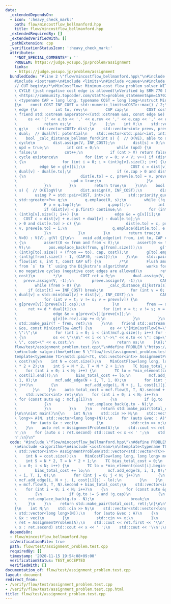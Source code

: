 ```yaml
---
data:
  _extendedDependsOn:
  - icon: ':heavy_check_mark:'
    path: flow/mincostflow_bellmanford.hpp
    title: flow/mincostflow_bellmanford.hpp
  _extendedRequiredBy: []
  _extendedVerifiedWith: []
  _pathExtension: cpp
  _verificationStatusIcon: ':heavy_check_mark:'
  attributes:
    '*NOT_SPECIAL_COMMENTS*': ''
    PROBLEM: https://judge.yosupo.jp/problem/assignment
    links:
    - https://judge.yosupo.jp/problem/assignment
  bundledCode: "#line 2 \"flow/mincostflow_bellmanford.hpp\"\n#include <cassert>\n\
    #include <iostream>\n#include <limits>\n#include <queue>\n#include <vector>\n\n\
    // CUT begin\n/*\nMinCostFlow: Minimum-cost flow problem solver WITH NO NEGATIVE\
    \ CYCLE (just negative cost edge is allowed)\nVerified by SRM 770 Div1 Medium\
    \ <https://community.topcoder.com/stat?c=problem_statement&pm=15702>\n*/\ntemplate\
    \ <typename CAP = long long, typename COST = long long>\nstruct MinCostFlow\n\
    {\n    const COST INF_COST = std::numeric_limits<COST>::max() / 2;\n    struct\
    \ edge {\n        int to, rev;\n        CAP cap;\n        COST cost;\n       \
    \ friend std::ostream &operator<<(std::ostream &os, const edge &e) {\n       \
    \     os << '(' << e.to << ',' << e.rev << ',' << e.cap << ',' << e.cost << ')';\n\
    \            return os;\n        }\n    };\n    int V;\n    std::vector<std::vector<edge>>\
    \ g;\n    std::vector<COST> dist;\n    std::vector<int> prevv, preve;\n    std::vector<COST>\
    \ dual;  // dual[V]: potential\n    std::vector<std::pair<int, int>> pos;\n\n\
    \    bool _calc_distance_bellman_ford(int s) {  // O(VE), able to detect negative\
    \ cycle\n        dist.assign(V, INF_COST);\n        dist[s] = 0;\n        bool\
    \ upd = true;\n        int cnt = 0;\n        while (upd) {\n            upd =\
    \ false;\n            cnt++;\n            if (cnt > V) return false;  // Negative\
    \ cycle existence\n            for (int v = 0; v < V; v++) if (dist[v] != INF_COST)\
    \ {\n                for (int i = 0; i < (int)g[v].size(); i++) {\n          \
    \          edge &e = g[v][i];\n                    COST c = dist[v] + e.cost +\
    \ dual[v] - dual[e.to];\n                    if (e.cap > 0 and dist[e.to] > c)\
    \ {\n                        dist[e.to] = c, prevv[e.to] = v, preve[e.to] = i;\n\
    \                        upd = true;\n                    }\n                }\n\
    \            }\n        }\n        return true;\n    }\n\n    bool _calc_distance_dijkstra(int\
    \ s) {  // O(ElogV)\n        dist.assign(V, INF_COST);\n        dist[s] = 0;\n\
    \        using P = std::pair<COST, int>;\n        std::priority_queue<P, std::vector<P>,\
    \ std::greater<P>> q;\n        q.emplace(0, s);\n        while (!q.empty()) {\n\
    \            P p = q.top();\n            q.pop();\n            int v = p.second;\n\
    \            if (dist[v] < p.first) continue;\n            for (int i = 0; i <\
    \ (int)g[v].size(); i++) {\n                edge &e = g[v][i];\n             \
    \   COST c = dist[v] + e.cost + dual[v] - dual[e.to];\n                if (e.cap\
    \ > 0 and dist[e.to] > c) {\n                    dist[e.to] = c, prevv[e.to] =\
    \ v, preve[e.to] = i;\n                    q.emplace(dist[e.to], e.to);\n    \
    \            }\n            }\n        }\n        return true;\n    }\n\n    MinCostFlow(int\
    \ V=0) : V(V), g(V) {}\n\n    void add_edge(int from, int to, CAP cap, COST cost)\
    \ {\n        assert(0 <= from and from < V);\n        assert(0 <= to and to <\
    \ V);\n        pos.emplace_back(from, g[from].size());\n        g[from].emplace_back(edge{to,\
    \ (int)g[to].size() + (from == to), cap, cost});\n        g[to].emplace_back(edge{from,\
    \ (int)g[from].size() - 1, (CAP)0, -cost});\n    }\n\n    std::pair<CAP, COST>\
    \ flow(int s, int t, const CAP &f) {\n        /*\n        Flush amount of `f`\
    \ from `s` to `t` using the Dijkstra's algorithm\n        works for graph with\
    \ no negative cycles (negative cost edges are allowed)\n        retval: (flow,\
    \ cost)\n        */\n        COST ret = 0;\n        dual.assign(V, 0);\n     \
    \   prevv.assign(V, -1);\n        preve.assign(V, -1);\n        CAP frem = f;\n\
    \        while (frem > 0) {\n            _calc_distance_dijkstra(s);\n       \
    \     if (dist[t] == INF_COST) break;\n            for (int v = 0; v < V; v++)\
    \ dual[v] = std::min(dual[v] + dist[v], INF_COST);\n            CAP d = frem;\n\
    \            for (int v = t; v != s; v = prevv[v]) {\n                d = std::min(d,\
    \ g[prevv[v]][preve[v]].cap);\n            }\n            frem -= d;\n       \
    \     ret += d * dual[t];\n            for (int v = t; v != s; v = prevv[v]) {\n\
    \                edge &e = g[prevv[v]][preve[v]];\n                e.cap -= d;\n\
    \                g[v][e.rev].cap += d;\n            }\n        }\n        return\
    \ std::make_pair(f - frem, ret);\n    }\n\n    friend std::ostream &operator<<(std::ostream\
    \ &os, const MinCostFlow &mcf) {\n        os << \"[MinCostFlow]V=\" << mcf.V <<\
    \ \":\";\n        for (int i = 0; i < (int)mcf.g.size(); i++) for (auto &e : mcf.g[i])\
    \ {\n            os << \"\\n\" << i << \"->\" << e.to << \": cap=\" << e.cap <<\
    \ \", cost=\" << e.cost;\n        }\n        return os;\n    }\n};\n#line 2 \"\
    flow/test/assignment_problem.test.cpp\"\n#define PROBLEM \"https://judge.yosupo.jp/problem/assignment\"\
    \n#include <algorithm>\n#line 5 \"flow/test/assignment_problem.test.cpp\"\n\n\
    template<typename TC>\nstd::pair<TC, std::vector<int>> AssignmentProblem(std::vector<std::vector<TC>>\
    \ cost)\n{\n    int N = cost.size();\n    MinCostFlow<long long, long long> mcf(N\
    \ * 2 + 2);\n    int S = N * 2, T = N * 2 + 1;\n    TC bias_total_cost = 0;\n\
    \    for (int i = 0; i < N; i++) {\n        TC lo = *min_element(cost[i].begin(),\
    \ cost[i].end());\n        bias_total_cost += lo;\n        mcf.add_edge(S, i,\
    \ 1, 0);\n        mcf.add_edge(N + i, T, 1, 0);\n        for (int j = 0; j < N;\
    \ j++)\n        {\n            mcf.add_edge(i, N + j, 1, cost[i][j] - lo);\n \
    \       }\n    }\n    auto total_cost = mcf.flow(S, T, N).second + bias_total_cost;\n\
    \    std::vector<int> ret;\n\n    for (int i = 0; i < N; i++)\n    {\n       \
    \ for (const auto &g : mcf.g[i])\n        {\n            if (g.to != S and !g.cap)\n\
    \            {\n                ret.emplace_back(g.to - N);\n                break;\n\
    \            }\n        }\n    }\n    return std::make_pair(total_cost, ret);\n\
    }\n\n\nint main()\n{\n    int N;\n    std::cin >> N;\n    std::vector<std::vector<long\
    \ long>> A(N, std::vector<long long>(N));\n    for (auto &vec : A)\n    {\n  \
    \      for (auto &x : vec)\n        {\n            std::cin >> x;\n        }\n\
    \    }\n    auto ret = AssignmentProblem(A);\n    std::cout << ret.first << '\\\
    n';\n    for (auto x : ret.second) std::cout << x << ' ';\n    std::cout << '\\\
    n';\n}\n"
  code: "#include \"flow/mincostflow_bellmanford.hpp\"\n#define PROBLEM \"https://judge.yosupo.jp/problem/assignment\"\
    \n#include <algorithm>\n#include <iostream>\n\ntemplate<typename TC>\nstd::pair<TC,\
    \ std::vector<int>> AssignmentProblem(std::vector<std::vector<TC>> cost)\n{\n\
    \    int N = cost.size();\n    MinCostFlow<long long, long long> mcf(N * 2 + 2);\n\
    \    int S = N * 2, T = N * 2 + 1;\n    TC bias_total_cost = 0;\n    for (int\
    \ i = 0; i < N; i++) {\n        TC lo = *min_element(cost[i].begin(), cost[i].end());\n\
    \        bias_total_cost += lo;\n        mcf.add_edge(S, i, 1, 0);\n        mcf.add_edge(N\
    \ + i, T, 1, 0);\n        for (int j = 0; j < N; j++)\n        {\n           \
    \ mcf.add_edge(i, N + j, 1, cost[i][j] - lo);\n        }\n    }\n    auto total_cost\
    \ = mcf.flow(S, T, N).second + bias_total_cost;\n    std::vector<int> ret;\n\n\
    \    for (int i = 0; i < N; i++)\n    {\n        for (const auto &g : mcf.g[i])\n\
    \        {\n            if (g.to != S and !g.cap)\n            {\n           \
    \     ret.emplace_back(g.to - N);\n                break;\n            }\n   \
    \     }\n    }\n    return std::make_pair(total_cost, ret);\n}\n\n\nint main()\n\
    {\n    int N;\n    std::cin >> N;\n    std::vector<std::vector<long long>> A(N,\
    \ std::vector<long long>(N));\n    for (auto &vec : A)\n    {\n        for (auto\
    \ &x : vec)\n        {\n            std::cin >> x;\n        }\n    }\n    auto\
    \ ret = AssignmentProblem(A);\n    std::cout << ret.first << '\\n';\n    for (auto\
    \ x : ret.second) std::cout << x << ' ';\n    std::cout << '\\n';\n}\n"
  dependsOn:
  - flow/mincostflow_bellmanford.hpp
  isVerificationFile: true
  path: flow/test/assignment_problem.test.cpp
  requiredBy: []
  timestamp: '2020-11-15 19:54:08+09:00'
  verificationStatus: TEST_ACCEPTED
  verifiedWith: []
documentation_of: flow/test/assignment_problem.test.cpp
layout: document
redirect_from:
- /verify/flow/test/assignment_problem.test.cpp
- /verify/flow/test/assignment_problem.test.cpp.html
title: flow/test/assignment_problem.test.cpp
---
```

